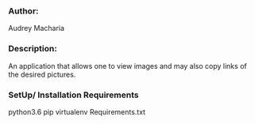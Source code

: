 



### Author:
 Audrey Macharia

### Description:
An application that allows one to view images and may also copy links of the desired pictures.

### SetUp/ Installation Requirements

python3.6
pip
virtualenv
Requirements.txt

